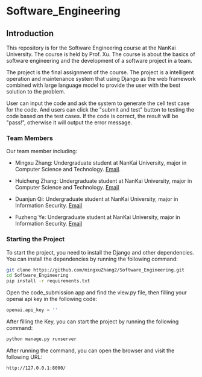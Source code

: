 # Software_Engineering

## Introduction

This repository is for the Software Engineering course at the NanKai University. The course is held by Prof. Xu. The course is about the basics of software engineering and the development of a software project in a team.

The project is the final assignment of the course. The project is a intelligent operation and maintenance system that using Django as the web framework combined with large language model to provide the user with the best solution to the problem.

User can input the code and ask the system to generate the cell test case for the code. And users can click the "submit and test" button to testing the code based on the test cases. If the code is correct, the result will be "pass!", otherwise it will output the error message.

### Team Members

Our team member including:

- Mingxu Zhang: Undergraduate student at NanKai University, major in Computer Science and Technology. [Email](2113615@mail.nankai.edu.cn). 

- Huicheng Zhang: Undergraduate student at NanKai University, major in Computer Science and Technology. [Email](2112241@mail.nankai.edu.cn)

- Duanjun Qi: Undergraduate student at NanKai University, major in Information Security. [Email](2110697@mail.nankai.edu.cn)

- Fuzheng Ye: Undergraduate student at NanKai University, major in Information Security. [Email](2113203@mail.nankai.edu.cn)

### Starting the Project

To start the project, you need to install the Django and other dependencies. You can install the dependencies by running the following command:

```bash
git clone https://github.com/mingxuZhang2/Software_Engineering.git
cd Software_Engineering
pip install -r requirements.txt
```

Open the code\_submission app and find the view.py file, then filling your openai api key in the following code:

```python
openai.api_key = ''
```

After filling the Key, you can start the project by running the following command:

```bash
python manage.py runserver
```

After running the command, you can open the browser and visit the following URL:

```
http://127.0.0.1:8000/
```
